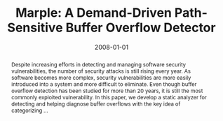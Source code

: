 ---
title: "Marple: A Demand-Driven Path-Sensitive Buffer Overflow Detector"
abstract: "Despite increasing efforts in detecting and managing software security vulnerabilities, the number of security attacks is still rising every year. As software becomes more complex, security vulnerabilities are more easily introduced into a system and more difficult to eliminate. Even though buffer overflow detection has been studied for more than 20 years, it is still the most commonly exploited vulnerability. In this paper, we develop a static analyzer for detecting and helping diagnose buffer overflows with the key idea of categorizing …"
date: 2008-01-01
venue: "Proceedings of the 16th ACM SIGSOFT International Symposium on Foundations of Software Engineering, 2008, Atlanta, Georgia, USA, November 9-14, 2008"
paperurl: https://dl.acm.org/doi/abs/10.1145/1453101.1453137
authors: "Wei Le and Mary Lou Soffa"
awards: ""
---